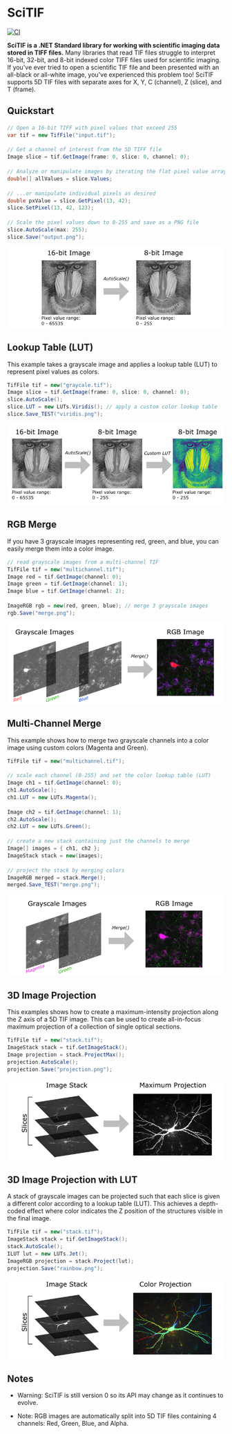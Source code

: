 # SciTIF

[![CI](https://github.com/swharden/SciTIF/actions/workflows/ci.yaml/badge.svg)](https://github.com/swharden/SciTIF/actions/workflows/ci.yaml)

**SciTIF is a .NET Standard library for working with scientific imaging data stored in TIFF files.** Many libraries that read TIF files struggle to interpret 16-bit, 32-bit, and 8-bit indexed color TIFF files used for scientific imaging. If you've ever tried to open a scientific TIF file and been presented with an all-black or all-white image, you've experienced this problem too! SciTIF supports 5D TIF files with separate axes for X, Y, C (channel), Z (slice), and T (frame).

## Quickstart

```cs
// Open a 16-bit TIFF with pixel values that exceed 255
var tif = new TifFile("input.tif");

// Get a channel of interest from the 5D TIFF file
Image slice = tif.GetImage(frame: 0, slice: 0, channel: 0);

// Analyze or manipulate images by iterating the flat pixel value array
double[] allValues = slice.Values;

// ...or manipulate individual pixels as desired
double pxValue = slice.GetPixel(13, 42);
slice.SetPixel(13, 42, 123);

// Scale the pixel values down to 0-255 and save as a PNG file
slice.AutoScale(max: 255);
slice.Save("output.png");
```

![](dev/diagrams/autoscale.png)

## Lookup Table (LUT)

This example takes a grayscale image and applies a lookup table (LUT) to represent pixel values as colors.

```cs
TifFile tif = new("graycale.tif");
Image slice = tif.GetImage(frame: 0, slice: 0, channel: 0);
slice.AutoScale();
slice.LUT = new LUTs.Viridis(); // apply a custom color lookup table
slice.Save_TEST("viridis.png");
```

![](dev/diagrams/autoscale-viridis.png)

## RGB Merge

If you have 3 grayscale images representing red, green, and blue, you can easily merge them into a color image.

```cs
// read grayscale images from a multi-channel TIF
TifFile tif = new("multichannel.tif");
Image red = tif.GetImage(channel: 0);
Image green = tif.GetImage(channel: 1);
Image blue = tif.GetImage(channel: 2);

ImageRGB rgb = new(red, green, blue); // merge 3 grayscale images
rgb.Save("merge.png");
```

![](dev/diagrams/merge-rgb.png)

## Multi-Channel Merge

This example shows how to merge two grayscale channels into a color image using custom colors (Magenta and Green).

```cs
TifFile tif = new("multichannel.tif");

// scale each channel (0-255) and set the color lookup table (LUT)
Image ch1 = tif.GetImage(channel: 0);
ch1.AutoScale();
ch1.LUT = new LUTs.Magenta();

Image ch2 = tif.GetImage(channel: 1);
ch2.AutoScale();
ch2.LUT = new LUTs.Green();

// create a new stack containing just the channels to merge
Image[] images = { ch1, ch2 };
ImageStack stack = new(images);

// project the stack by merging colors
ImageRGB merged = stack.Merge();
merged.Save_TEST("merge.png");
```

![](dev/diagrams/merge-channels.png)

## 3D Image Projection

This examples shows how to create a maximum-intensity projection along the Z axis of a 5D TIF image. This can be used to create all-in-focus maximum projection of a collection of single optical sections.

```cs
TifFile tif = new("stack.tif");
ImageStack stack = tif.GetImageStack();
Image projection = stack.ProjectMax();
projection.AutoScale(); 
projection.Save("projection.png");
```

![](dev/diagrams/projection-max.png)

## 3D Image Projection with LUT

A stack of grayscale images can be projected such that each slice is given a different color according to a lookup table (LUT). This achieves a depth-coded effect where color indicates the Z position of the structures visible in the final image.

```cs
TifFile tif = new("stack.tif");
ImageStack stack = tif.GetImageStack();
stack.AutoScale(); 
ILUT lut = new LUTs.Jet();
ImageRGB projection = stack.Project(lut);
projection.Save("rainbow.png");
```

![](dev/diagrams/projection-color.png)

## Notes

* Warning: SciTIF is still version 0 so its API may change as it continues to evolve.

* Note: RGB images are automatically split into 5D TIF files containing 4 channels: Red, Green, Blue, and Alpha.